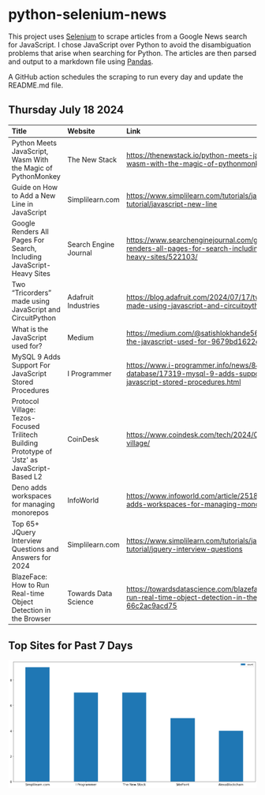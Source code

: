 # python-selenium-news

This project uses [Selenium](https://www.seleniumhq.org/) to scrape articles from a Google News search for JavaScript.
I chose JavaScript over Python to avoid the disambiguation problems that arise when searching for Python.
The articles are then parsed and output to a markdown file using [Pandas](https://pandas.pydata.org/).

A GitHub action schedules the scraping to run every day and update the README.md file.

## Thursday July 18 2024


| Title                                                                                         | Website               | Link                                                                                                             |
|:----------------------------------------------------------------------------------------------|:----------------------|:-----------------------------------------------------------------------------------------------------------------|
| Python Meets JavaScript, Wasm With the Magic of PythonMonkey                                  | The New Stack         | https://thenewstack.io/python-meets-javascript-wasm-with-the-magic-of-pythonmonkey/                              |
| Guide on How to Add a New Line in JavaScript                                                  | Simplilearn.com       | https://www.simplilearn.com/tutorials/javascript-tutorial/javascript-new-line                                    |
| Google Renders All Pages For Search, Including JavaScript-Heavy Sites                         | Search Engine Journal | https://www.searchenginejournal.com/google-renders-all-pages-for-search-including-javascript-heavy-sites/522103/ |
| Two “Tricorders” made using JavaScript and CircuitPython                                      | Adafruit Industries   | https://blog.adafruit.com/2024/07/17/two-tricorders-made-using-javascript-and-circuitpython/                     |
| What is the JavaScript used for?                                                              | Medium                | https://medium.com/@satishlokhande5674/what-is-the-javascript-used-for-9679bd1622c8                              |
| MySQL 9 Adds Support For JavaScript Stored Procedures                                         | I Programmer          | https://www.i-programmer.info/news/84-database/17319-mysql-9-adds-support-for-javascript-stored-procedures.html  |
| Protocol Village: Tezos-Focused Trilitech Building Prototype of 'Jstz' as JavaScript-Based L2 | CoinDesk              | https://www.coindesk.com/tech/2024/07/05/protocol-village/                                                       |
| Deno adds workspaces for managing monorepos                                                   | InfoWorld             | https://www.infoworld.com/article/2518733/deno-adds-workspaces-for-managing-monorepos.html                       |
| Top 65+ JQuery Interview Questions and Answers for 2024                                       | Simplilearn.com       | https://www.simplilearn.com/tutorials/javascript-tutorial/jquery-interview-questions                             |
| BlazeFace: How to Run Real-time Object Detection in the Browser                               | Towards Data Science  | https://towardsdatascience.com/blazeface-how-to-run-real-time-object-detection-in-the-browser-66c2ac9acd75       |
## Top Sites for Past 7 Days

![Graph of Top Sites](https://raw.githubusercontent.com/dan-mba/python-selenium-news/main/last-week.png)
